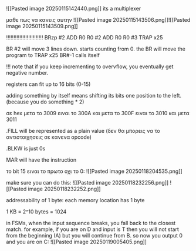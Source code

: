 ![[Pasted image 20250115142440.png]]
its a multiplexer

μαθε πως να κανεις αυτην
![[Pasted image 20250115143506.png]]![[Pasted image 20250115143509.png]]


!!!!!!!!!!!!!!!!!!!!!!!!!
BRzp #2
ADD R0 R0 #2
ADD R0 R0 #3
TRAP x25

BR #2 will move 3 lines down. starts counting from 0. the BR will move the program to TRAP x25
BR#-1 calls itself

!!! note that if you keep incrementing to overvflow, you eventually get negative number.

registers can fit up to 16 bits (0-15)

adding something by itself means shifting its bits one position to the left. (because you do something * 2)

σε hex μετα το 3009 ειναι το 300A και μετα το 300F ειναι το 3010 και μετα 3011

.FILL will be represented as a plain value (δεν θα μπορεις να το αντιστοιχησεις σε κανενα opcode)

.BLKW is just 0s

MAR will have the instruction

το bit 15 ειναι το πρωτο οχι το 0:
![[Pasted image 20250118204535.png]]

make sure you can do this:
![[Pasted image 20250118232256.png]]
![[Pasted image 20250118232252.png]]

addressability of 1 byte: each memory location has 1 byte

1 KB = 2^10 bytes = 1024

in FSMs, when the input sequence breaks, you fall back to the closest match. for example, if you are on D and  input is T  then you will not start from the beginning (A) but you will continue from B. so now you output 0 and you are on C:
![[Pasted image 20250119005405.png]]